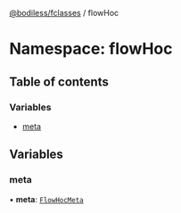[@bodiless/fclasses](../README.md) / flowHoc

# Namespace: flowHoc

## Table of contents

### Variables

- [meta](flowHoc.md#meta)

## Variables

### meta

• **meta**: [`FlowHocMeta`](../README.md#flowhocmeta)
